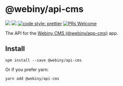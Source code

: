 # @webiny/api-cms
[![](https://img.shields.io/npm/dw/@webiny/api-cms.svg)](https://www.npmjs.com/package/@webiny/api-cms) 
[![](https://img.shields.io/npm/v/@webiny/api-cms.svg)](https://www.npmjs.com/package/@webiny/api-cms)
[![code style: prettier](https://img.shields.io/badge/code_style-prettier-ff69b4.svg?style=flat-square)](https://github.com/prettier/prettier)
[![PRs Welcome](https://img.shields.io/badge/PRs-welcome-brightgreen.svg?style=flat-square)](http://makeapullrequest.com)

The API for the [Webiny CMS (@webiny/app-cms)](../app-cms) app. 

## Install
```
npm install --save @webiny/api-cms
```

Or if you prefer yarn: 
```
yarn add @webiny/api-cms
```
